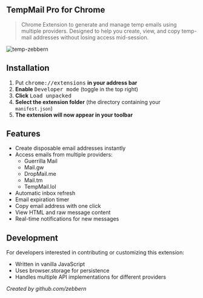 ## TempMail Pro for Chrome 
> Chrome Extension to generate and manage temp emails using multiple providers. Designed to help you create, view, and copy temp-mail addresses without losing access mid-session.

![temp-zebbern](https://github.com/user-attachments/assets/af783c73-d7d5-4af2-aeae-85ff5b279952)


## Installation

1. Put <kbd>chrome://extensions</kbd> **in your address bar**  
2. **Enable** <kbd>Developer mode</kbd> (toggle in the top right)  
3. **Click** <kbd>Load unpacked</kbd>  
4. **Select the extension folder** (the directory containing your `manifest.json`)  
5. **The extension will now appear in your toolbar**

## Features

- Create disposable email addresses instantly
- Access emails from multiple providers:
  - Guerrilla Mail
  - Mail.gw
  - DropMail.me
  - Mail.tm
  - TempMail.lol
- Automatic inbox refresh
- Email expiration timer
- Copy email address with one click
- View HTML and raw message content
- Real-time notifications for new messages

## Development

For developers interested in contributing or customizing this extension:
- Written in vanilla JavaScript
- Uses browser.storage for persistence
- Handles multiple API implementations for different providers

*Created by github.com/zebbern*
